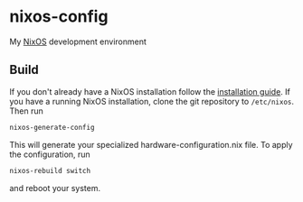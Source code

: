 # nixos-config
My [NixOS](https://nixos.org/) development environment

## Build
If you don't already have a NixOS installation follow the [installation guide](https://nixos.org/manual/nixos/stable/#ch-installation). If you have a running NixOS installation, clone the git repository to `/etc/nixos`. 
Then run 
```sh
nixos-generate-config
```
This will generate your specialized hardware-configuration.nix file. To apply the configuration, run 
```sh
nixos-rebuild switch
```
and reboot your system.
